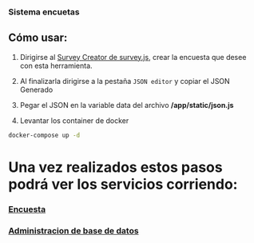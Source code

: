 ### Sistema encuetas

## Cómo usar:

1. Dirigirse al  [Survey Creator de survey.js](https://surveyjs.io/create-survey), crear la encuesta que desee con esta herramienta.

2. Al finalizarla dirigirse a la pestaña `JSON editor` y copiar el JSON Generado

3. Pegar el JSON en la variable data del archivo **/app/static/json.js**

4. Levantar los container de docker
```bash
docker-compose up -d
```

# Una vez realizados estos pasos podrá ver los servicios corriendo:

### [Encuesta](localhost:8080)

### [Administracion de base de datos](localhost:8081)